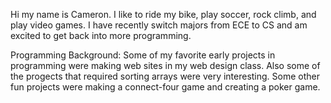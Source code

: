 Hi my name is Cameron. I like to ride my bike, play soccer, rock climb, and play video games. I have recently switch majors from ECE to CS and am excited to get back into more programming.

Programming Background:
Some of my favorite early projects in programming were making web sites in my web design class. Also some of the progects that required sorting arrays were very interesting. 
Some other fun projects were making a connect-four game and creating a poker game. 
